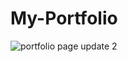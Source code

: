 # My-Portfolio

![portfolio page update 2](https://user-images.githubusercontent.com/88059700/177016089-a9f61719-0669-412b-8dfc-76284b06a119.JPG)
